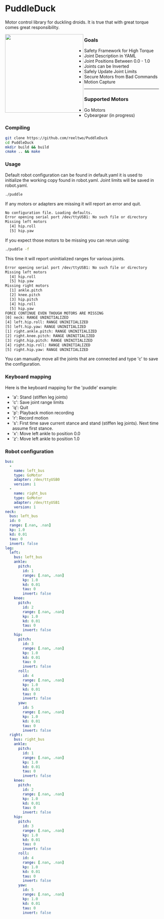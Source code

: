 # PuddleDuck
Motor control library for duckling droids. It is true that with great torque comes great responsibility.

<img align="left" width="256" height="256" src="https://github.com/reeltwo/PuddleDuck/assets/16616950/ae5ef098-fab6-44e4-a5b8-ee2fc14e3487">

### Goals ###

- Safety Framework for High Torque
- Joint Description in YAML
- Joint Positions Between 0.0 - 1.0
- Joints can be Inverted
- Safely Update Joint Limits
- Secure Motors from Bad Commands
- Motion Capture
---
### Supported Motors ###

- Go Motors
- Cybeargear (in progress)

### Compiling

```bash
git clone https://github.com/reeltwo/PuddleDuck
cd PuddleDuck
mkdir build && build
cmake .. && make
```

### Usage

Default robot configuration can be found in default.yaml it is used to initialize the working copy found in robot.yaml. Joint limits will be saved in robot.yaml.

```bash
./puddle
```

If any motors or adapters are missing it will report an error and quit.

```bash
No configuration file. Loading defaults.
Error opening serial port /dev/ttyUSB1: No such file or directory
Missing left motors
  [4] hip.roll
  [5] hip.yaw
```

If you expect those motors to be missing you can rerun using:

```bash
./puddle -f
```

This time it will report uninitialized ranges for various joints.

```bash
Error opening serial port /dev/ttyUSB1: No such file or directory
Missing left motors
  [4] hip.roll
  [5] hip.yaw
Missing right motors
  [1] ankle.pitch
  [2] knee.pitch
  [3] hip.pitch
  [4] hip.roll
  [5] hip.yaw
FORCE CONTINUE EVEN THOUGH MOTORS ARE MISSING
[0] neck: RANGE UNINITIALIZED
[4] left.hip.roll: RANGE UNINITIALIZED
[5] left.hip.yaw: RANGE UNINITIALIZED
[1] right.ankle.pitch: RANGE UNINITIALIZED
[2] right.knee.pitch: RANGE UNINITIALIZED
[3] right.hip.pitch: RANGE UNINITIALIZED
[4] right.hip.roll: RANGE UNINITIALIZED
[5] right.hip.yaw: RANGE UNINITIALIZED
```

You can manually move all the joints that are connected and type 'c' to save the configuration.

### Keyboard mapping

Here is the keyboard mapping for the 'puddle' example:

- 'a': Stand (stiffen leg joints)
- 'c': Save joint range limits
- 'q': Quit
- 'p': Playback motion recording
- 'r': Record motion
- 's': First time save current stance and stand (stiffen leg joints). Next time assume first stance.
- 'x': Move left ankle to position 0.0
- 'z': Move left ankle to position 1.0

### Robot configuration

```yaml
bus:
  -
    name: left_bus
    type: GoMotor
    adapter: /dev/ttyUSB0
    version: 1
  -
    name: right_bus
    type: GoMotor
    adapter: /dev/ttyUSB1
    version: 1
neck:
  bus: left_bus
  id: 0
  range: [.nan, .nan]
  kp: 1.0
  kd: 0.01
  tau: 0
  invert: false
leg:
  left:
    bus: left_bus
    ankle:
      pitch:
        id: 1
        range: [.nan, .nan]
        kp: 1.0
        kd: 0.01
        tau: 0
        invert: false
    knee:
      pitch:
        id: 2
        range: [.nan, .nan]
        kp: 1.0
        kd: 0.01
        tau: 0
        invert: false
    hip:
      pitch:
        id: 3
        range: [.nan, .nan]
        kp: 1.0
        kd: 0.01
        tau: 0
        invert: false
      roll:
        id: 4
        range: [.nan, .nan]
        kp: 1.0
        kd: 0.01
        tau: 0
        invert: false
      yaw:
        id: 5
        range: [.nan, .nan]
        kp: 1.0
        kd: 0.01
        tau: 0
        invert: false
  right:
    bus: right_bus
    ankle:
      pitch:
        id: 1
        range: [.nan, .nan]
        kp: 1.0
        kd: 0.01
        tau: 0
        invert: false
    knee:
      pitch:
        id: 2
        range: [.nan, .nan]
        kp: 1.0
        kd: 0.01
        tau: 0
        invert: false
    hip:
      pitch:
        id: 3
        range: [.nan, .nan]
        kp: 1.0
        kd: 0.01
        tau: 0
        invert: false
      roll:
        id: 4
        range: [.nan, .nan]
        kp: 1.0
        kd: 0.01
        tau: 0
        invert: false
      yaw:
        id: 5
        range: [.nan, .nan]
        kp: 1.0
        kd: 0.01
        tau: 0
        invert: false
```
